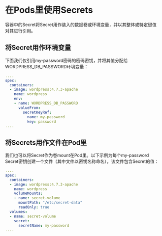 # 在Pods里使用Secrets

容器中的Secret将Secret用作装入的数据卷或环境变量，并以其整体或特定键值对其进行引用。

## 将Secret用作环境变量

下面我们仅引用my-password密码的密码密钥，并将其值分配给WORDPRESS\_DB\_PASSWORD环境变量：

```yaml
....
spec:
  containers:
  - image: wordpress:4.7.3-apache
    name: wordpress
    env:
    - name: WORDPRESS_DB_PASSWORD
      valueFrom:
        secretKeyRef:
          name: my-password
          key: password
....
```

## 将Secrets用作文件在Pod里

我们也可以将Secret作为卷mount在Pod里。以下示例为每个my-password Secret密钥创建一个文件（其中文件以密钥名称命名），该文件包含Secret的值：

```yaml
....
spec:
  containers:
  - image: wordpress:4.7.3-apache
    name: wordpress
    volumeMounts:
    - name: secret-volume
      mountPath: "/etc/secret-data"
      readOnly: true
  volumes:
  - name: secret-volume
    secret:
      secretName: my-password
....
```

